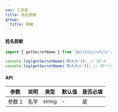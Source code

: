 ```yaml
---
nav: 工具类
title: 姓名脱敏
group:
  title: 脱敏
---
```


#### 姓名脱敏

```js
import { getSecretName } from '@alitojs/utils';

console.log(getSecretName('陈大大')); // 陈*大
console.log(getSecretName('陈大大小')); // 陈**小
```

#### API

| 参数   | 说明 | 类型   | 默认值 | 是否必填 |
| ------ | ---- | ------ | ------ | -------- |
| 参数 1 | 名字 | string | -      | 是       |
